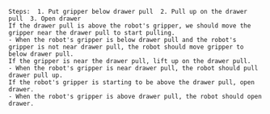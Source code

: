 
    Steps:  1. Put gripper below drawer pull  2. Pull up on the drawer pull  3. Open drawer
    If the drawer pull is above the robot's gripper, we should move the gripper near the drawer pull to start pulling.
    - When the robot's gripper is below drawer pull and the robot's gripper is not near drawer pull, the robot should move gripper to below drawer pull.
    If the gripper is near the drawer pull, lift up on the drawer pull.
    - When the robot's gripper is near drawer pull, the robot should pull drawer pull up.
    If the robot's gripper is starting to be above the drawer pull, open drawer.
    - When the robot's gripper is above drawer pull, the robot should open drawer.